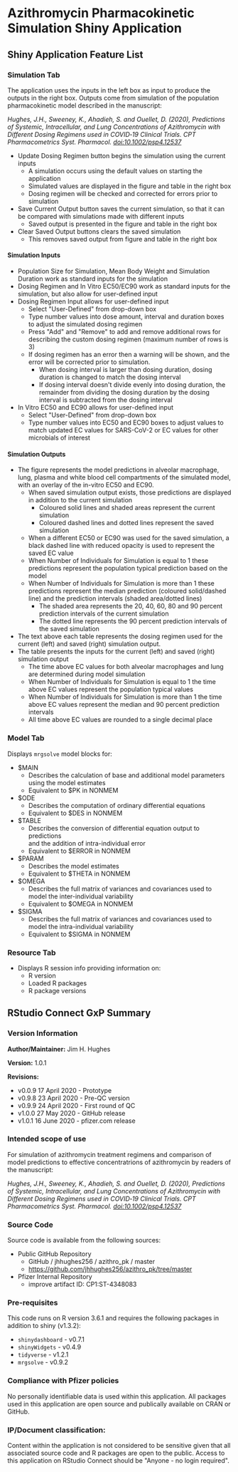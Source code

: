 # Azithromycin Pharmacokinetic Simulation Shiny Application
## Shiny Application Feature List
### Simulation Tab

The application uses the inputs in the left box as input to produce the outputs 
in the right box. Outputs come from simulation of the population pharmacokinetic
model described in the manuscript:

*Hughes, J.H., Sweeney, K., Ahadieh, S. and Ouellet, D. (2020), Predictions of Systemic, Intracellular, and Lung Concentrations of Azithromycin with Different Dosing Regimens used in COVID‐19 Clinical Trials. CPT Pharmacometrics Syst. Pharmacol. [doi:10.1002/psp4.12537](https://ascpt.onlinelibrary.wiley.com/doi/abs/10.1002/psp4.12537)*

* Update Dosing Regimen button begins the simulation using the current inputs
    + A simulation occurs using the default values on starting the application
    + Simulated values are displayed in the figure and table in the right box
    + Dosing regimen will be checked and corrected for errors prior to simulation
* Save Current Output button saves the current simulation, so that it can be 
  compared with simulations made with different inputs
    + Saved output is presented in the figure and table in the right box
* Clear Saved Output buttons clears the saved simulation
    + This removes saved output from figure and table in the right box
    
#### Simulation Inputs

* Population Size for Simulation, Mean Body Weight and Simulation
  Duration work as standard inputs for the simulation
* Dosing Regimen and In Vitro EC50/EC90 work as standard inputs for the 
  simulation, but also allow for user-defined input
* Dosing Regimen Input allows for user-defined input
    + Select "User-Defined" from drop-down box
    + Type number values into dose amount, interval and duration boxes to adjust
      the simulated dosing regimen
    + Press "Add" and "Remove" to add and remove additional rows for describing
      the custom dosing regimen (maximum number of rows is 3)
    + If dosing regimen has an error then a warning will be shown, and the error
      will be corrected prior to simulation.
        - When dosing interval is larger than dosing duration, dosing duration 
          is changed to match the dosing interval
        - If dosing interval doesn't divide evenly into dosing duration, the 
          remainder from dividing the dosing duration by the dosing interval is 
          subtracted from the dosing interval
* In Vitro EC50 and EC90 allows for user-defined input
    + Select "User-Defined" from drop-down box
    + Type number values into EC50 and EC90 boxes to adjust values to match
      updated EC values for SARS-CoV-2 or EC values for other microbials of
      interest
    
#### Simulation Outputs

* The figure represents the model predictions in alveolar macrophage, lung,
  plasma and white blood cell compartments of the simulated model, with an 
  overlay of the in-vitro EC50 and EC90.
    + When saved simulation output exists, those predictions are displayed in 
      addition to the current simulation
        - Coloured solid lines and shaded areas represent the current simulation
        - Coloured dashed lines and dotted lines represent the saved simulation
    + When a different EC50 or EC90 was used for the saved simulation, a black
      dashed line with reduced opacity is used to represent the saved EC value
    + When Number of Individuals for Simulation is equal to 1 these predictions
      represent the population typical prediction based on the model
    + When Number of Individuals for Simulation is more than 1 these predictions
      represent the median prediction (coloured solid/dashed line) and the 
      prediction intervals (shaded area/dotted lines)
        - The shaded area represents the 20, 40, 60, 80 and 90 percent 
          prediction intervals of the current simulation
        - The dotted line represents the 90 percent prediction intervals of the
          saved simulation
* The text above each table represents the dosing regimen used for the current
  (left) and saved (right) simulation output.
* The table presents the inputs for the current (left) and saved (right) 
  simulation output
    + The time above EC values for both alveolar macrophages and lung are 
      determined during model simulation
    + When Number of Individuals for Simulation is equal to 1 the time above EC 
      values represent the population typical values
    + When Number of Individuals for Simulation is more than 1 the time above EC 
      values represent the median and 90 percent prediction intervals
    + All time above EC values are rounded to a single decimal place

### Model Tab

Displays `mrgsolve` model blocks for:

* \$MAIN
    + Describes the calculation of base and additional model parameters using
      the model estimates
    + Equivalent to \$PK in NONMEM
* \$ODE 
    + Describes the computation of ordinary differential equations
    + Equivalent to \$DES in NONMEM
* \$TABLE 
    + Describes the conversion of differential equation output to predictions  
      and the addition of intra-individual error
    + Equivalent to \$ERROR in NONMEM
* \$PARAM 
    + Describes the model estimates
    + Equivalent to \$THETA in NONMEM
* \$OMEGA
    + Describes the full matrix of variances and covariances used to model the
      inter-individual variability
    + Equivalent to \$OMEGA in NONMEM
* \$SIGMA
    + Describes the full matrix of variances and covariances used to model the
      intra-individual variability
    + Equivalent to \$SIGMA in NONMEM

### Resource Tab

* Displays R session info providing information on:
    + R version
    + Loaded R packages
    + R package versions

## RStudio Connect GxP Summary

### Version Information
__Author/Maintainer:__ Jim H. Hughes

__Version:__ 1.0.1

__Revisions:__

* v0.0.9 17 April 2020 - Prototype
* v0.9.8 23 April 2020 - Pre-QC version
* v0.9.9 24 April 2020 - First round of QC
* v1.0.0 27 May 2020 - GitHub release
* v1.0.1 16 June 2020 - pfizer.com release

### Intended scope of use
For simulation of azithromycin treatment regimens and comparison of model
predictions to effective concentratrions of azithromycin by readers of the
manuscript:

*Hughes, J.H., Sweeney, K., Ahadieh, S. and Ouellet, D. (2020), Predictions of Systemic, Intracellular, and Lung Concentrations of Azithromycin with Different Dosing Regimens used in COVID‐19 Clinical Trials. CPT Pharmacometrics Syst. Pharmacol. [doi:10.1002/psp4.12537](https://ascpt.onlinelibrary.wiley.com/doi/abs/10.1002/psp4.12537)*

### Source Code
Source code is available from the following sources:

* Public GitHub Repository
    + GitHub / jhhughes256 / azithro_pk / master
    + https://github.com/jhhughes256/azithro_pk/tree/master
* Pfizer Internal Repository
    + improve artifact ID: CP1:ST-4348083

### Pre-requisites
This code runs on R version 3.6.1 and requires the following packages in 
addition to shiny (v1.3.2):

* `shinydashboard` - v0.7.1
* `shinyWidgets` - v0.4.9
* `tidyverse` - v1.2.1
* `mrgsolve` - v0.9.2

### Compliance with Pfizer policies
No personally identifiable data is used within this application.
All packages used in this application are open source and publically
available on CRAN or GitHub.

### IP/Document classification:
Content within the application is not considered to be sensitive given
that all associated source code and R packages are open to the public.
Access to this application on RStudio Connect should be "Anyone - no login
required".



